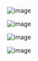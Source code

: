 ![image](https://user-images.githubusercontent.com/70198995/161789891-f2cf6d8f-40c5-40ea-9ad0-8c0a2d571f96.png)

![image](https://user-images.githubusercontent.com/70198995/161789921-185a3073-3b08-4839-a8aa-112168022496.png)

![image](https://user-images.githubusercontent.com/70198995/161789940-48c706f7-6adb-420a-9b19-dd01fc02133c.png)

![image](https://user-images.githubusercontent.com/70198995/161789962-1dbcf95e-69c4-4c7d-822c-3beb9dd26fcc.png)
